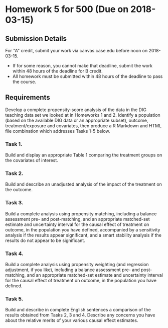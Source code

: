 # Homework 5 for 500 (Due on 2018-03-15)

## Submission Details

For "A" credit, submit your work via canvas.case.edu before noon on 2018-03-15. 

- If for some reason, you cannot make that deadline, submit the work within 48 hours of the deadline for B credit.
- All homework must be submitted within 48 hours of the deadline to pass the course.

## Requirements

Develop a complete propensity-score analysis of the data in the DIG teaching data set we looked at in Homeworks 1 and 2. Identify a population (based on the available DIG data or an appropriate subset), outcome, treatment/exposure and covariates, then produce a R Markdown and HTML file combination which addresses Tasks 1-5 below.

### Task 1. 

Build and display an appropriate Table 1 comparing the treatment groups on the covariates of interest.

### Task 2.

Build and describe an unadjusted analysis of the impact of the treatment on the outcome.

### Task 3. 

Build a complete analysis using propensity matching, including a balance assessment pre- and post-matching, and an appropriate matched-set estimate and uncertainty interval for the causal effect of treatment on outcome, in the population you have defined, accompanied by a sensitivity analysis if the results appear significant, and a smart stability analysis if the results do not appear to be significant.

### Task 4.

Build a complete analysis using propensity weighting (and regression adjustment, if you like), including a balance assessment pre- and post-matching, and an appropriate matched-set estimate and uncertainty interval for the causal effect of treatment on outcome, in the population you have defined.

### Task 5. 

Build and describe in complete English sentences a comparison of the results obtained from Tasks 2, 3 and 4. Describe any concerns you have about the relative merits of your various causal effect estimates.

